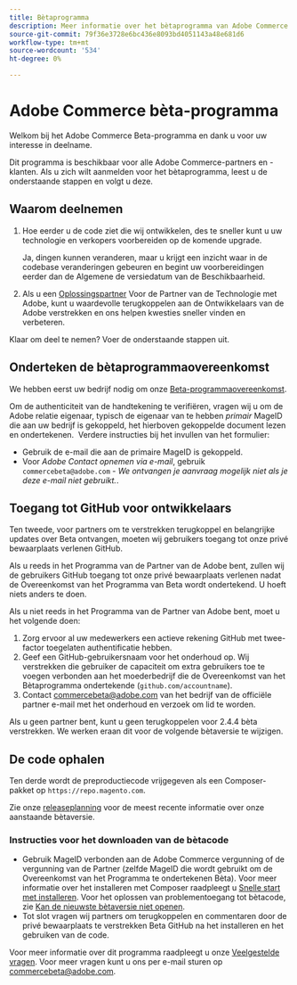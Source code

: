 ```yaml
---
title: Bètaprogramma
description: Meer informatie over het bètaprogramma van Adobe Commerce en hoe u kunt deelnemen.
source-git-commit: 79f36e3728e6bc436e8093bd4051143a48e681d6
workflow-type: tm+mt
source-wordcount: '534'
ht-degree: 0%

---
```



# Adobe Commerce bèta-programma

Welkom bij het Adobe Commerce Beta-programma en dank u voor uw interesse in deelname.

Dit programma is beschikbaar voor alle Adobe Commerce-partners en -klanten.
Als u zich wilt aanmelden voor het bètaprogramma, leest u de onderstaande stappen en volgt u deze.

## Waarom deelnemen

1. Hoe eerder u de code ziet die wij ontwikkelen, des te sneller kunt u uw technologie en verkopers voorbereiden op de komende upgrade.

   Ja, dingen kunnen veranderen, maar u krijgt een inzicht waar in de codebase veranderingen gebeuren en begint uw voorbereidingen eerder dan de Algemene de versiedatum van de Beschikbaarheid.

1. Als u een [Oplossingspartner](https://developer.adobe.com/commerce/contributor/community/contribution-programs/) Voor de Partner van de Technologie met Adobe, kunt u waardevolle terugkoppelen aan de Ontwikkelaars van de Adobe verstrekken en ons helpen kwesties sneller vinden en verbeteren.

Klaar om deel te nemen? Voer de onderstaande stappen uit.

## Onderteken de bètaprogrammaovereenkomst

We hebben eerst uw bedrijf nodig om onze [Beta-programmaovereenkomst](https://experiencecloudpanel.adobe.com/c/a/6hxAOc9DD1vCx2tg1jBKGB).

Om de authenticiteit van de handtekening te verifiëren, vragen wij u om de Adobe relatie eigenaar, typisch de eigenaar van te hebben _primair_ MageID die aan uw bedrijf is gekoppeld, het hierboven gekoppelde document lezen en ondertekenen. &#x200B;
Verdere instructies bij het invullen van het formulier:

- Gebruik de e-mail die aan de primaire MageID is gekoppeld.
- Voor _Adobe Contact opnemen via e-mail_, gebruik `commercebeta@adobe.com` - _We ontvangen je aanvraag mogelijk niet als je deze e-mail niet gebruikt._.

## Toegang tot GitHub voor ontwikkelaars

Ten tweede, voor partners om te verstrekken terugkoppel en belangrijke updates over Beta ontvangen, moeten wij gebruikers toegang tot onze privé bewaarplaats verlenen GitHub.

Als u reeds in het Programma van de Partner van de Adobe bent, zullen wij de gebruikers GitHub toegang tot onze privé bewaarplaats verlenen nadat de Overeenkomst van het Programma van Beta wordt ondertekend. U hoeft niets anders te doen.

Als u niet reeds in het Programma van de Partner van Adobe bent, moet u het volgende doen:

1. Zorg ervoor al uw medewerkers een actieve rekening GitHub met twee-factor toegelaten authentificatie hebben.
1. Geef een GitHub-gebruikersnaam voor het onderhoud op. Wij verstrekken die gebruiker de capaciteit om extra gebruikers toe te voegen verbonden aan het moederbedrijf die de Overeenkomst van het Bètaprogramma ondertekende (`github.com/accountname`).
1. Contact <commercebeta@adobe.com> van het bedrijf van de officiële partner e-mail met het onderhoud en verzoek om lid te worden.

Als u geen partner bent, kunt u geen terugkoppelen voor 2.4.4 bèta verstrekken. We werken eraan dit voor de volgende bètaversie te wijzigen.

## De code ophalen

Ten derde wordt de preproductiecode vrijgegeven als een Composer-pakket op `https://repo.magento.com`.

Zie onze [releaseplanning](schedule.md) voor de meest recente informatie over onze aanstaande bètaversie.

### Instructies voor het downloaden van de bètacode

- Gebruik MageID verbonden aan de Adobe Commerce vergunning of de vergunning van de Partner (zelfde MageID die wordt gebruikt om de Overeenkomst van het Programma te ondertekenen Bèta).
Voor meer informatie over het installeren met Composer raadpleegt u [Snelle start met installeren](../installation/composer.md).
Voor het oplossen van problementoegang tot bètacode, zie [Kan de nieuwste bètaversie niet openen](https://support.magento.com/hc/en-us/articles/360048169471).
- Tot slot vragen wij partners om terugkoppelen en commentaren door de privé bewaarplaats te verstrekken Beta GitHub na het installeren en het gebruiken van de code.

Voor meer informatie over dit programma raadpleegt u onze [Veelgestelde vragen](https://fieldreadiness-adobe.highspot.com/items/5e5e6b8fc714332f32a7cd96?lfrm=rhp.0). Voor meer vragen kunt u ons per e-mail sturen op <commercebeta@adobe.com>.
